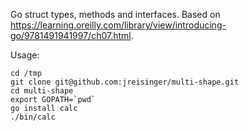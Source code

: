 Go struct types, methods and interfaces. Based on
https://learning.oreilly.com/library/view/introducing-go/9781491941997/ch07.html.

Usage:

```
cd /tmp
git clone git@github.com:jreisinger/multi-shape.git
cd multi-shape
export GOPATH=`pwd`
go install calc
./bin/calc
```
